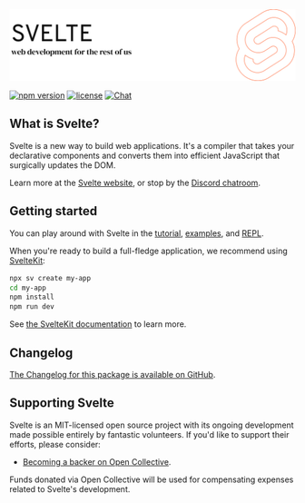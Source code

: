 <a href="https://svelte.dev">
	<picture>
		<source media="(prefers-color-scheme: dark)" srcset="../../assets/banner_dark.png">
		<img src="../../assets/banner.png" alt="Svelte - web development for the rest of us" />
	</picture>
</a>

[![npm version](https://img.shields.io/npm/v/svelte.svg)](https://www.npmjs.com/package/svelte) [![license](https://img.shields.io/npm/l/svelte.svg)](LICENSE.md) [![Chat](https://img.shields.io/discord/457912077277855764?label=chat&logo=discord)](https://svelte.dev/chat)

## What is Svelte?

Svelte is a new way to build web applications. It's a compiler that takes your declarative components and converts them into efficient JavaScript that surgically updates the DOM.

Learn more at the [Svelte website](https://svelte.dev), or stop by the [Discord chatroom](https://svelte.dev/chat).

## Getting started

You can play around with Svelte in the [tutorial](https://svelte.dev/tutorial), [examples](https://svelte.dev/examples), and [REPL](https://svelte.dev/repl).

When you're ready to build a full-fledge application, we recommend using [SvelteKit](https://svelte.dev/docs/kit):

```sh
npx sv create my-app
cd my-app
npm install
npm run dev
```

See [the SvelteKit documentation](https://svelte.dev/docs/kit) to learn more.

## Changelog

[The Changelog for this package is available on GitHub](https://github.com/sveltejs/svelte/blob/master/packages/svelte/CHANGELOG.md).

## Supporting Svelte

Svelte is an MIT-licensed open source project with its ongoing development made possible entirely by fantastic volunteers. If you'd like to support their efforts, please consider:

- [Becoming a backer on Open Collective](https://opencollective.com/svelte).

Funds donated via Open Collective will be used for compensating expenses related to Svelte's development.
